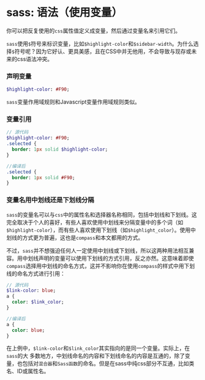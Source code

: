 # sass: 语法（使用变量）

你可以把反复使用的`css`属性值定义成变量，然后通过变量名来引用它们。

`sass`使用`$`符号来标识变量，比如`$highlight-color`和`$sidebar-width`。为什么选择`$`符号呢？因为它好认、更具美感，且在CSS中并无他用，不会导致与现存或未来的css语法冲突。

### 声明变量

```sass
$highlight-color: #F90;
```

`sass`变量作用域规则和Javascript变量作用域规则类似。

###  变量引用

```sass
// 源代码
$highlight-color: #F90;
.selected {
  border: 1px solid $highlight-color;
}

//编译后
.selected {
  border: 1px solid #F90;
}
```

### 变量名用中划线还是下划线分隔

`sass`的变量名可以与`css`中的属性名和选择器名称相同，包括中划线和下划线。这完全取决于个人的喜好，有些人喜欢使用中划线来分隔变量中的多个词（如`$highlight-color`），而有些人喜欢使用下划线（如`$highlight_color`）。使用中划线的方式更为普遍，这也是`compass`和本文都用的方式。 

不过，`sass`并不想强迫任何人一定使用中划线或下划线，所以这两种用法相互兼容。用中划线声明的变量可以使用下划线的方式引用，反之亦然。这意味着即使`compass`选择用中划线的命名方式，这并不影响你在使用`compass`的样式中用下划线的命名方式进行引用：

```sass
// 源代码
$link-color: blue;
a {
  color: $link_color;
}

//编译后
a {
  color: blue;
}
```

在上例中，`$link-color`和`$link_color`其实指向的是同一个变量。实际上，在`sass`的大 多数地方，中划线命名的内容和下划线命名的内容是互通的，除了变量，也包括对`混合器`和`Sass函数`的命名。但是在sass中纯css部分不互通，比如类名、ID或属性名。